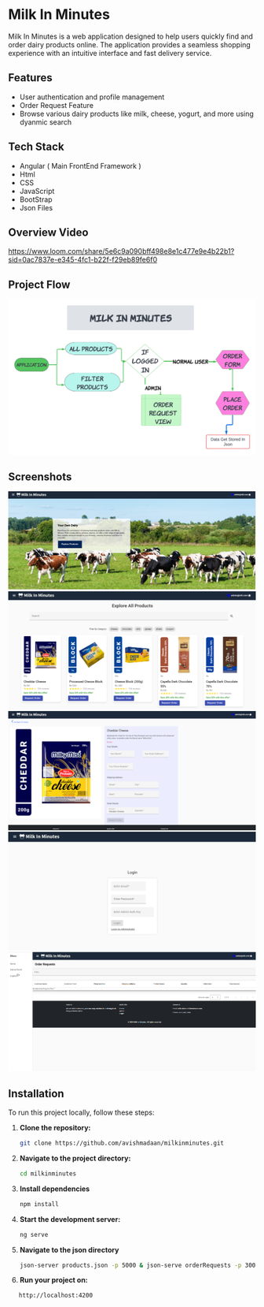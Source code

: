 # Milk In Minutes

Milk In Minutes is a web application designed to help users quickly find and order dairy products online. The application provides a seamless shopping experience with an intuitive interface and fast delivery service.

## Features
- User authentication and profile management
- Order Request Feature
- Browse various dairy products like milk, cheese, yogurt, and more using dyanmic search

## Tech Stack
- Angular ( Main FrontEnd Framework )
- Html
- CSS
- JavaScript
- BootStrap
- Json Files

## Overview Video
https://www.loom.com/share/5e6c9a090bff498e8e1c477e9e4b22b1?sid=0ac7837e-e345-4fc1-b22f-f29eb89fe6f0

## Project Flow
![Project Flow](Project_Flow.png)

## Screenshots
![Home Page 1](images/HomePage_1.png)
![Home Page 2](images/HomePage_2.png)
![Order Page](images/OrderPage_1.png)
![Login View Admin](images/LoginView_admin.png)
![Admin View](images/AdminView_1.png)

## Installation
To run this project locally, follow these steps:

1. **Clone the repository:**
   ```sh
   git clone https://github.com/avishmadaan/milkinminutes.git
   
2. **Navigate to the project directory:**
    ```sh
   cd milkinminutes

3. **Install dependencies**
    ```sh
    npm install

4. **Start the development server:**
    ```sh
   ng serve

5. **Navigate to the json directory**
    ```sh
   json-server products.json -p 5000 & json-serve orderRequests -p 3001

6. **Run your project on:**
```sh
   http://localhost:4200

